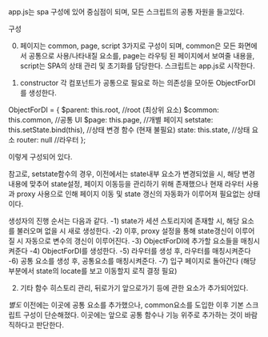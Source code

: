 app.js는 spa 구성에 있어 중심점이 되며, 모든 스크립트의 공통 자원을 들고있다.

구성

0. 페이지는
common, page, script 3가지로 구성이 되며,
common은 모든 화면에서 공통으로 사용/나타내질 요소를,
page는 라우팅 된 페이지에서 보여줄 내용을,
script는 SPA의 상태 관리 및 초기화를 담당한다.
스크립트는 app.js로 시작한다.

1. constructor
각 컴포넌트가 공통으로 필요로 하는 의존성을 모아둔
ObjectForDI를 생성한다.

ObjectForDI = {
	$parent: this.root,			//root (최상위 요소)
	$common: this.common,		//공통 UI
	$page: this.page,			//개별 페이지
	setstate: this.setState.bind(this),	//상태 변경 함수 (현재 불필요)
	state: this.state,			//상태 요소
	router: null				//라우터
};

이렇게 구성되어 있다.

참고로, setstate함수의 경우, 이전에서는 state내부 요소가 변경되었을 시,
해당 변경 내용에 맞추어 state설정, 페이지 이동등을 관리하기 위해 존재했으나
현재 라우터 사용과 proxy 사용으로 인해 페이지 이동 및 state 갱신의 자동화가 이루어져
필요없는 상태이다.

생성자의 진행 순서는 다음과 같다.
-1)
state가 세션 스토리지에 존재할 시, 해당 요소를 불러오며 없을 시 새로 생성한다.
-2)
이후, proxy 설정을 통해 state갱신이 이루어 질 시 자동으로 변수의 갱신이 이루어진다.
-3)
ObjectForDI에 추가할 요소들을 매칭시켜준다
-4)
ObjectForDI를 생성한다.
-5)
라우터를 생성 후, 라우터를 매칭시켜준다
-6)
공통 요소를 생성 후, 공통요소를 매칭시켜준다.
-7)
입구 페이지로 돌아간다 (해당 부분에서 state의 locate를 보고 이동할지 로직 결정 필요)

2. 기타 함수
히스토리 관리, 뒤로가기 앞으로가기 등에 관한 요소가 추가되어있다.



*별도*
이전에는 이곳에 공통 요소를 추가했으나, common요소를 도입한 이후 기본 스크립트 구성이 단순해졌다. 이곳에는 앞으로 공통 함수나 기능 위주로 추가하는 것이 바람직하다고 판단한다.
